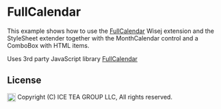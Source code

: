 FullCalendar
====

This example shows how to use the [FullCalendar](https://github.com/iceteagroup/wisej-extensions/tree/master/Wisej.Web.Ext.FullCalendar) Wisej extension and the StyleSheet extender together with the MonthCalendar control and a ComboBox with HTML items.

Uses 3rd party JavaScript library [FullCalendar](https://fullcalendar.io/)

License
-------
<img src="http://iceteagroup.com/wp-content/uploads/2017/01/Square-64x64-trasp.png" height="20" align="top"> Copyright (C) ICE TEA GROUP LLC, All rights reserved.
